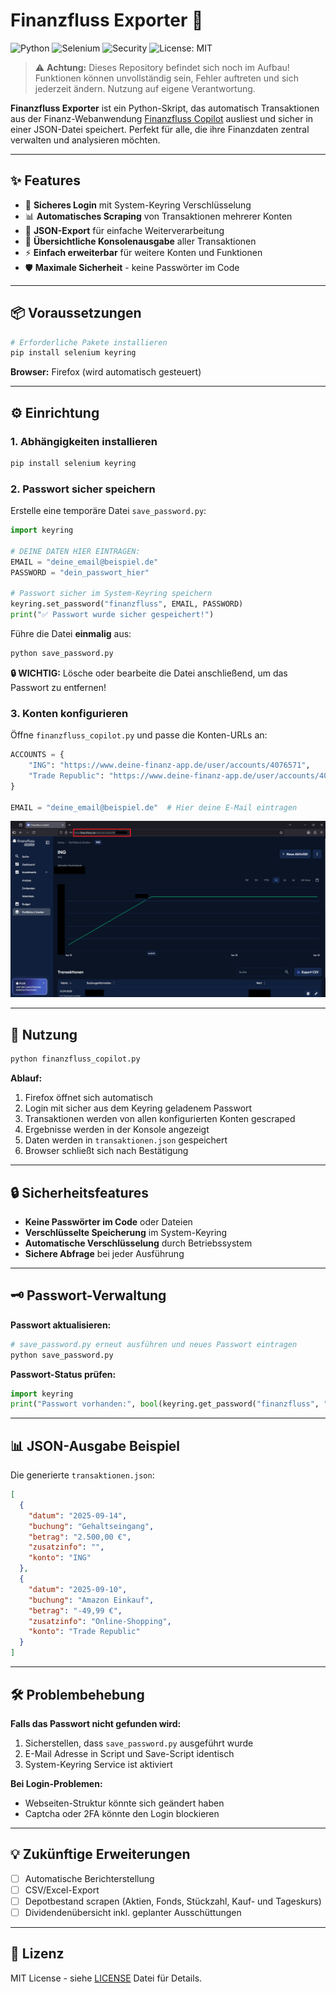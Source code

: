 # Finanzfluss Exporter 🚀

![Python](https://img.shields.io/badge/python-3.8%2B-blue)
![Selenium](https://img.shields.io/badge/selenium-supported-green)
![Security](https://img.shields.io/badge/security-encrypted-brightgreen)
![License: MIT](https://img.shields.io/badge/license-MIT-yellow)

> ⚠️ **Achtung:** Dieses Repository befindet sich noch im Aufbau! Funktionen können unvollständig sein, Fehler auftreten und sich jederzeit ändern. Nutzung auf eigene Verantwortung.

**Finanzfluss Exporter** ist ein Python-Skript, das automatisch Transaktionen aus der Finanz-Webanwendung [Finanzfluss Copilot](https://www.finanzfluss.de/copilot)  ausliest und sicher in einer JSON-Datei speichert. Perfekt für alle, die ihre Finanzdaten zentral verwalten und analysieren möchten.

---

## ✨ Features

- 🔐 **Sicheres Login** mit System-Keyring Verschlüsselung
- 📊 **Automatisches Scraping** von Transaktionen mehrerer Konten
- 💾 **JSON-Export** für einfache Weiterverarbeitung
- 👀 **Übersichtliche Konsolenausgabe** aller Transaktionen
- ⚡ **Einfach erweiterbar** für weitere Konten und Funktionen
- 🛡️ **Maximale Sicherheit** - keine Passwörter im Code

---

## 📦 Voraussetzungen

```bash
# Erforderliche Pakete installieren
pip install selenium keyring
```

**Browser:** Firefox (wird automatisch gesteuert)

---

## ⚙️ Einrichtung

### 1. Abhängigkeiten installieren
```bash
pip install selenium keyring
```

### 2. Passwort sicher speichern
Erstelle eine temporäre Datei `save_password.py`:

```python
import keyring

# DEINE DATEN HIER EINTRAGEN:
EMAIL = "deine_email@beispiel.de"
PASSWORD = "dein_passwort_hier"

# Passwort sicher im System-Keyring speichern
keyring.set_password("finanzfluss", EMAIL, PASSWORD)
print("✅ Passwort wurde sicher gespeichert!")
```

Führe die Datei **einmalig** aus:
```bash
python save_password.py
```

**🔒 WICHTIG:** Lösche oder bearbeite die Datei anschließend, um das Passwort zu entfernen!

### 3. Konten konfigurieren
Öffne `finanzfluss_copilot.py` und passe die Konten-URLs an:

```python
ACCOUNTS = {
    "ING": "https://www.deine-finanz-app.de/user/accounts/4076571",
    "Trade Republic": "https://www.deine-finanz-app.de/user/accounts/4076579"
}

EMAIL = "deine_email@beispiel.de"  # Hier deine E-Mail eintragen
```

![AccountsURL](images/findPortfolioURL.png)

---

## 🚀 Nutzung

```bash
python finanzfluss_copilot.py
```

**Ablauf:**
1. Firefox öffnet sich automatisch
2. Login mit sicher aus dem Keyring geladenem Passwort
3. Transaktionen werden von allen konfigurierten Konten gescraped
4. Ergebnisse werden in der Konsole angezeigt
5. Daten werden in `transaktionen.json` gespeichert
6. Browser schließt sich nach Bestätigung

---

## 🔒 Sicherheitsfeatures

- **Keine Passwörter im Code** oder Dateien
- **Verschlüsselte Speicherung** im System-Keyring
- **Automatische Verschlüsselung** durch Betriebssystem
- **Sichere Abfrage** bei jeder Ausführung

---

## 🗝️ Passwort-Verwaltung

**Passwort aktualisieren:**
```bash
# save_password.py erneut ausführen und neues Passwort eintragen
python save_password.py
```

**Passwort-Status prüfen:**
```python
import keyring
print("Passwort vorhanden:", bool(keyring.get_password("finanzfluss", "deine_email@beispiel.de")))
```

---

## 📊 JSON-Ausgabe Beispiel

Die generierte `transaktionen.json`:

```json
[
  {
    "datum": "2025-09-14",
    "buchung": "Gehaltseingang",
    "betrag": "2.500,00 €",
    "zusatzinfo": "",
    "konto": "ING"
  },
  {
    "datum": "2025-09-10",
    "buchung": "Amazon Einkauf",
    "betrag": "-49,99 €",
    "zusatzinfo": "Online-Shopping",
    "konto": "Trade Republic"
  }
]
```

---

## 🛠️ Problembehebung

**Falls das Passwort nicht gefunden wird:**
1. Sicherstellen, dass `save_password.py` ausgeführt wurde
2. E-Mail Adresse in Script und Save-Script identisch
3. System-Keyring Service ist aktiviert

**Bei Login-Problemen:**
- Webseiten-Struktur könnte sich geändert haben
- Captcha oder 2FA könnte den Login blockieren

---

## 💡 Zukünftige Erweiterungen

- [ ] Automatische Berichterstellung
- [ ] CSV/Excel-Export
- [ ] Depotbestand scrapen (Aktien, Fonds, Stückzahl, Kauf- und Tageskurs)
- [ ] Dividendenübersicht inkl. geplanter Ausschüttungen

---

## 📄 Lizenz

MIT License - siehe [LICENSE](LICENSE) Datei für Details.
